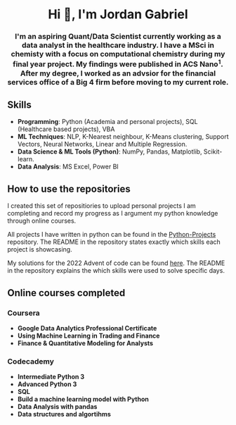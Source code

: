 <h1 align="center">Hi 👋, I'm Jordan Gabriel</h1>

<h3 align="center">
I'm an aspiring Quant/Data Scientist currently working as a data analyst in the healthcare industry.
I have a MSci in chemisty with a focus on computational chemistry during my final year project. My findings were published in ACS Nano<sup>1</sup>.
After my degree, I worked as an advsior for the financial services office of a Big 4 firm before moving to my current role.
</h3>

<h2>
Skills
</h2>

- **Programming**: Python (Academia and personal projects), SQL (Healthcare based projects), VBA
- **ML Techniques**: NLP, K-Nearest neighbour, K-Means clustering, Support Vectors, Neural Networks, Linear and Multiple Regression.
- **Data Science & ML Tools (Python)**: NumPy, Pandas, Matplotlib, Scikit-learn.
- **Data Analysis**: MS Excel, Power BI

<h2>
How to use the repositories
</h2>
 
I created this set of repositiories to upload personal projects I am completing and record my progress as I argument my python knowledge through online courses.

All projects I have written in python can be found in the [Python-Projects](https://github.com/jaigab/Python-Projects) repository. The README in the repository states exactly which skills each project is showcasing.

My solutions for the 2022 Advent of code can be found [here](https://github.com/jaigab/Advent_Of_Code_2022). The README in the repository explains the which skills were used to solve specific days.

<h2>
Online courses completed
</h2>

<h3>
 Coursera
</h3>

- **Google Data Analytics Professional Certificate**
- **Using Machine Learning in Trading and Finance**
- **Finance & Quantitative Modeling for Analysts**
  
<h3>
 Codecademy
</h3>

- **Intermediate Python 3**
- **Advanced Python 3**
- **SQL**
- **Build a machine learning model with Python**
- **Data Analysis with pandas**
- **Data structures and algortihms**

<!--
**jaigab/jaigab** is a ✨ _special_ ✨ repository because its `README.md` (this file) appears on your GitHub profile.

Here are some ideas to get you started:

- 🔭 I’m currently working on ...
- 🌱 I’m currently learning ...
- 👯 I’m looking to collaborate on ...
- 🤔 I’m looking for help with ...
- 💬 Ask me about ...
- 📫 How to reach me: ...
- 😄 Pronouns: ...
- ⚡ Fun fact: ...
-->
